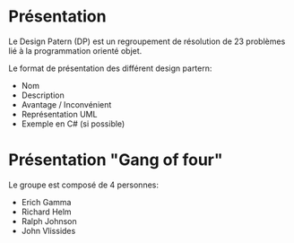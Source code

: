 
# Présentation

Le Design Patern (DP) est un regroupement de résolution de 23 problèmes lié à la programmation orienté objet.

Le format de présentation des différent design partern:
- Nom
- Description
- Avantage / Inconvénient
- Représentation UML
- Exemple en C# (si possible)

# Présentation "Gang of four"

Le groupe est composé de 4 personnes:

- Erich Gamma
- Richard Helm
- Ralph Johnson
- John Vlissides
